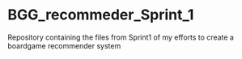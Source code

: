 # BGG_recommeder_Sprint_1
Repository containing the files from Sprint1 of my efforts to create a boardgame recommender system
